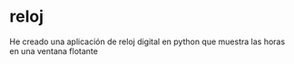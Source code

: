 # reloj
He creado una aplicación de reloj digital en python
que muestra las horas en una ventana flotante
